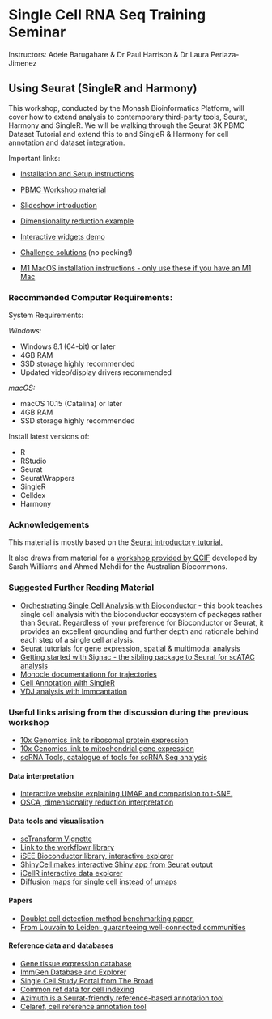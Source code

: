 # Single Cell RNA Seq Training Seminar


Instructors: Adele Barugahare & Dr Paul Harrison & Dr Laura Perlaza-Jimenez

## Using Seurat (SingleR and Harmony)

This workshop, conducted by the Monash Bioinformatics Platform, will cover how to extend analysis to contemporary third-party tools, Seurat, Harmony and SingleR. We will be walking through the Seurat 3K PBMC Dataset Tutorial and extend this to and SingleR & Harmony for cell annotation and dataset integration.

Important links:

* [Installation and Setup instructions](installation.html)
* [PBMC Workshop material](pbmc3k_tutorial.html)
* [Slideshow introduction](https://github.com/MonashBioinformaticsPlatform/PBMC-Single-Cell-Workshop-2022/blob/d7cec798b9f85a5f81f638833d92c68b46ec3a1c/Single%20Cell%20Seurat.pdf)

* [Dimensionality reduction example](dimred.html)
* [Interactive widgets demo](interact.html)

* [Challenge solutions](solutions.html) (no peeking!)
* [M1 MacOS installation instructions - only use these if you have an M1 Mac](macos_installation.html)

### Recommended Computer Requirements:

System Requirements:

*Windows:*

* Windows 8.1 (64-bit) or later
* 4GB RAM
* SSD storage highly recommended
* Updated video/display drivers recommended

*macOS:*

* macOS 10.15 (Catalina) or later
* 4GB RAM
* SSD storage highly recommended

Install latest versions of:
* R
* RStudio
* Seurat
* SeuratWrappers
* SingleR
* Celldex
* Harmony


### Acknowledgements

This material is mostly based on the [Seurat introductory tutorial.](https://satijalab.org/seurat/articles/pbmc3k_tutorial.html)

It also draws from material for a [workshop provided by QCIF](https://swbioinf.github.io/scRNAseqInR_Doco/index.html) developed by Sarah Williams and Ahmed Mehdi for the Australian Biocommons.


### Suggested Further Reading Material

* [Orchestrating Single Cell Analysis with Bioconductor](https://bioconductor.org/books/release/OSCA/) - this book teaches single cell analysis with the bioconductor ecosystem of packages rather than Seurat. Regardless of your preference for Bioconductor or Seurat, it provides an excellent grounding and further depth and rationale behind each step of a single cell analysis.
* [Seurat tutorials for gene expression, spatial & multimodal analysis](https://satijalab.org/seurat/articles/get_started.html)
* [Getting started with Signac - the sibling package to Seurat for scATAC analysis](https://satijalab.org/signac/articles/overview.html)
* [Monocle documentationn for trajectories](https://cole-trapnell-lab.github.io/monocle3/docs/trajectories/)
* [Cell Annotation with SingleR](http://bioconductor.org/books/devel/SingleRBook/)
* [VDJ analysis with Immcantation](https://immcantation.readthedocs.io/en/stable/)

### Useful links arising from the discussion during the previous workshop
*	[10x Genomics link to ribosomal protein expression](https://kb.10xgenomics.com/hc/en-us/articles/218169723-What-fraction-of-reads-map-to-ribosomal-proteins-)
*	[10x Genomics link to mitochondrial gene expression](https://kb.10xgenomics.com/hc/en-us/articles/360001086611-Why-do-I-see-a-high-level-of-mitochondrial-gene-expression-)
*   [scRNA Tools, catalogue of tools for scRNA Seq analysis](https://www.scrna-tools.org/)
#### Data interpretation
*	[Interactive website explaining UMAP and comparision to t-SNE.](https://pair-code.github.io/understanding-umap/)
*	[OSCA, dimensionality reduction interpretation](http://bioconductor.org/books/3.14/OSCA.basic/dimensionality-reduction.html#visualization-interpretation)
#### Data tools and visualisation 
*	[scTransform Vignette](https://satijalab.org/seurat/articles/sctransform_vignette.html)
*	[Link to the workflowr library](https://github.com/jdblischak/workflowr)
*	[iSEE Bioconductor library, interactive explorer](https://bioconductor.org/packages/release/bioc/html/iSEE.html)
*	[ShinyCell makes interactive Shiny app from Seurat output](https://github.com/SGDDNB/ShinyCell)
*	[iCellR interactive data explorer](https://github.com/rezakj/iCellR)
*	[Diffusion maps for single cell instead of umaps](https://www.helmholtz-munich.de/icb/research/groups/marr-lab/software/destiny/index.html)
#### Papers
*   [Doublet cell detection method benchmarking paper.](https://www.cell.com/cell-systems/fulltext/S2405-4712(20)30459-2)
*	[From Louvain to Leiden: guaranteeing well-connected communities](https://www.nature.com/articles/s41598-019-41695-z)

#### Reference data and databases
*	[Gene tissue expression database](https://gtexportal.org/home/)
*	[ImmGen Database and Explorer](https://www.immgen.org/Databrowser19/DatabrowserPage.html)
*	[Single Cell Study Portal from The Broad](https://singlecell.broadinstitute.org/single_cell)
*	[Common ref data for cell indexing](http://bioconductor.org/packages/release/data/experiment/vignettes/celldex/inst/doc/userguide.html#2_General-purpose_references)
*	[Azimuth is a Seurat-friendly reference-based annotation tool](https://azimuth.hubmapconsortium.org/references/#Human%20-%20PBMC)
*	[Celaref, cell reference annotation tool](https://www.bioconductor.org/packages/release/bioc/html/celaref.html)


